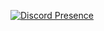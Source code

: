 [![Discord Presence](https://lanyard.cnrad.dev/api/398423836951052291)](https://discord.com/users/398423836951052291)
